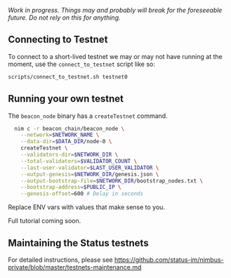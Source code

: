 _Work in progress. Things may and probably will break for the foreseeable future. Do not rely on this for anything._

## Connecting to Testnet

To connect to a short-lived testnet we may or may not have running at the moment, use the `connect_to_testnet` script like so:

```bash
scripts/connect_to_testnet.sh testnet0
```

## Running your own testnet

The `beacon_node` binary has a `createTestnet` command.

```bash
  nim c -r beacon_chain/beacon_node \
    --network=$NETWORK_NAME \
    --data-dir=$DATA_DIR/node-0 \
    createTestnet \
    --validators-dir=$NETWORK_DIR \
    --total-validators=$VALIDATOR_COUNT \
    --last-user-validator=$LAST_USER_VALIDATOR \
    --output-genesis=$NETWORK_DIR/genesis.json \
    --output-bootstrap-file=$NETWORK_DIR/bootstrap_nodes.txt \
    --bootstrap-address=$PUBLIC_IP \
    --genesis-offset=600 # Delay in seconds
```

Replace ENV vars with values that make sense to you.

Full tutorial coming soon.

## Maintaining the Status testnets

For detailed instructions, please see https://github.com/status-im/nimbus-private/blob/master/testnets-maintenance.md

